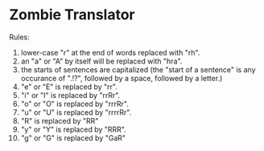 Zombie Translator
====

Rules:

1. lower-case "r" at the end of words replaced with "rh".
2. an "a" or "A" by itself will be replaced with "hra".
3. the starts of sentences are capitalized (the "start of a sentence" is any occurance of ".!?", followed by a space, followed by a letter.)
4. "e" or "E" is replaced by "rr".
5. "i" or "I" is replaced by "rrRr".
6. "o" or "O" is replaced by "rrrRr".
7. "u" or "U" is replaced by "rrrrRr".
8. "R" is replaced by "RR"
9. "y" or "Y" is replaced by "RRR".
10. "g" or "G" is replaced by "GaR"
